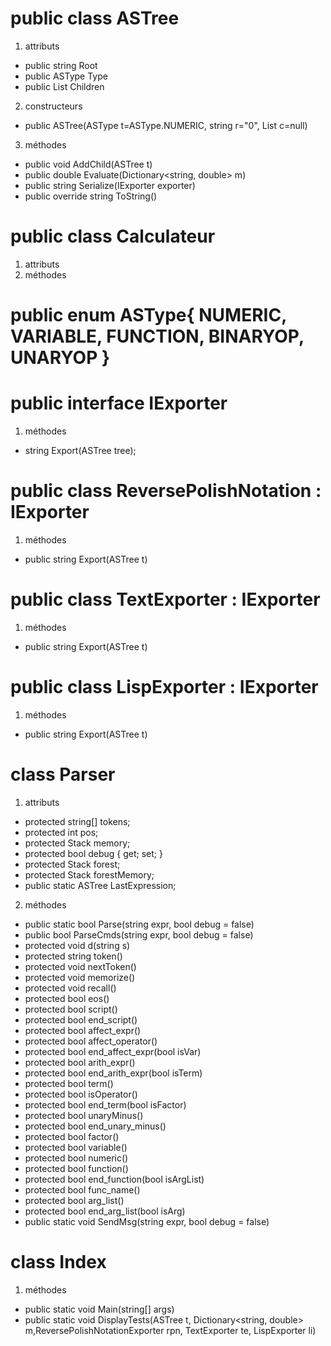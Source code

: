# public class ASTree
1. attributs
* public string Root
* public ASType Type
* public List<ASTree> Children
2. constructeurs
* public ASTree(ASType t=ASType.NUMERIC, string r="0", List<ASTree> c=null)
3. méthodes
* public void AddChild(ASTree t)
* public double Evaluate(Dictionary<string, double> m)
* public string Serialize(IExporter exporter)
* public override string ToString()

# public class Calculateur
1. attributs
2. méthodes
# public enum ASType{ NUMERIC, VARIABLE, FUNCTION, BINARYOP, UNARYOP }
# public interface IExporter
1. méthodes
* string Export(ASTree tree);
# public class ReversePolishNotation : IExporter
1. méthodes
* public string Export(ASTree t)
# public class TextExporter : IExporter
1. méthodes
* public string Export(ASTree t)
# public class LispExporter : IExporter
1. méthodes
* public string Export(ASTree t)

# class Parser
1. attributs

* protected string[] tokens;
* protected int pos;
* protected Stack<int> memory;
* protected bool debug { get; set; }
* protected Stack<ASTree> forest;
* protected Stack<int> forestMemory;
* public static ASTree LastExpression;
2. méthodes

* public static bool Parse(string expr, bool debug = false)
* public bool ParseCmds(string expr, bool debug = false)
* protected void d(string s)
* protected string token()
* protected void nextToken()
* protected void memorize()
* protected void recall()
* protected bool eos()
* protected bool script()
* protected bool end_script()
* protected bool affect_expr()
* protected bool affect_operator()
* protected bool end_affect_expr(bool isVar)
* protected bool arith_expr()
* protected bool end_arith_expr(bool isTerm)
* protected bool term()
* protected bool isOperator()
* protected bool end_term(bool isFactor)
* protected bool unaryMinus()
* protected bool end_unary_minus()
* protected bool factor()
* protected bool variable()
* protected bool numeric()
* protected bool function()
* protected bool end_function(bool isArgList)
* protected bool func_name()
* protected bool arg_list()
* protected bool end_arg_list(bool isArg)
* public static void SendMsg(string expr, bool debug = false)

# class Index
1. méthodes
* public static void Main(string[] args)
* public static void DisplayTests(ASTree t, Dictionary<string, double> m,ReversePolishNotationExporter rpn, TextExporter te, LispExporter li)